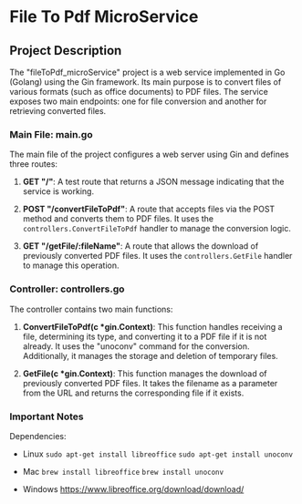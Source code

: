 # File To Pdf MicroService

## Project Description

The "fileToPdf_microService" project is a web service implemented in Go (Golang) using the Gin framework. Its main purpose is to convert files of various formats (such as office documents) to PDF files. The service exposes two main endpoints: one for file conversion and another for retrieving converted files.

### Main File: main.go

The main file of the project configures a web server using Gin and defines three routes:

1. **GET "/"**: A test route that returns a JSON message indicating that the service is working.

2. **POST "/convertFileToPdf"**: A route that accepts files via the POST method and converts them to PDF files. It uses the `controllers.ConvertFileToPdf` handler to manage the conversion logic.

3. **GET "/getFile/:fileName"**: A route that allows the download of previously converted PDF files. It uses the `controllers.GetFile` handler to manage this operation.

### Controller: controllers.go

The controller contains two main functions:

1. **ConvertFileToPdf(c *gin.Context)**: This function handles receiving a file, determining its type, and converting it to a PDF file if it is not already. It uses the "unoconv" command for the conversion. Additionally, it manages the storage and deletion of temporary files.

2. **GetFile(c *gin.Context)**: This function manages the download of previously converted PDF files. It takes the filename as a parameter from the URL and returns the corresponding file if it exists.

### Important Notes

Dependencies:

* Linux
  `sudo apt-get install libreoffice`
  `sudo apt-get install unoconv`

* Mac
  `brew install libreoffice`
  `brew install unoconv`

* Windows
  https://www.libreoffice.org/download/download/
